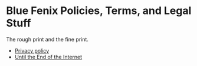 # Blue Fenix Policies, Terms, and Legal Stuff

The rough print and the fine print.

* [Privacy policy](privacy/privacy-policy.md)
* [Until the End of the Internet](until-the-end-of-the-internet.md)
